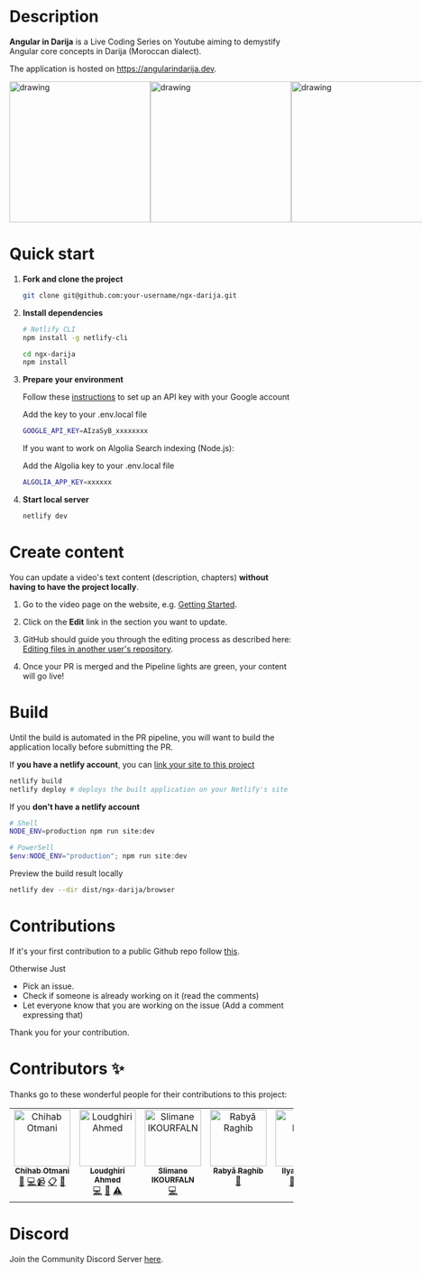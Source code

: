 # Description

**Angular in Darija** is a Live Coding Series on Youtube aiming to demystify Angular core concepts in Darija (Moroccan dialect).

The application is hosted on https://angularindarija.dev.

<div style="display: flex;">
 <img src="https://user-images.githubusercontent.com/196852/136914325-6468a9c4-a291-46ec-9f97-cdef0ac2afbc.png" alt="drawing" height="250"/>
 <img src="https://user-images.githubusercontent.com/196852/136914601-2d079eef-64ad-4349-917b-23914fdbdd16.png" alt="drawing" height="250"/>
 <img src="https://user-images.githubusercontent.com/196852/136916044-031b9d23-8e6d-4b28-9ee7-2359c5173c1a.png" alt="drawing" height="250"/>
</div>

# Quick start

1. **Fork and clone the project**

   ```sh
   git clone git@github.com:your-username/ngx-darija.git
   ```


2. **Install dependencies**

   ```sh
   # Netlify CLI
   npm install -g netlify-cli

   cd ngx-darija
   npm install
   ```   


3. **Prepare your environment**

   Follow these [instructions](https://developers.google.com/maps/documentation/maps-static/get-api-key?hl=en) to set up an API key with your Google account

   Add the key to your .env.local file

   ```sh
   GOOGLE_API_KEY=AIzaSyB_xxxxxxxx
   ```

   If you want to work on Algolia Search indexing (Node.js):

   Add the Algolia key to your .env.local file
   ```sh
   ALGOLIA_APP_KEY=xxxxxx
   ```

4. **Start local server**
   ```sh
   netlify dev
   ```

# Create content

You can update a video's text content (description, chapters) **without having to have the project locally**.

1. Go to the video page on the website, e.g. [Getting Started](https://ngx-darija.netlify.app/sessions/rT0FUs7uUks).

2. Click on the **Edit** link in the section you want to update.

3. GitHub should guide you through the editing process as described here: [Editing files in another user's repository](https://docs.github.com/en/github/managing-files-in-a-repository/managing-files-on-github/editing-files-in-another-users-repository).

4. Once your PR is merged and the Pipeline lights are green, your content will go live!

# Build

Until the build is automated in the PR pipeline, you will want to build the application locally before submitting the PR.

If **you have a netlify account**, you can [link your site to this project](https://docs.netlify.com/cli/get-started/#installation)

```sh
netlify build
netlify deploy # deploys the built application on your Netlify's site
```

If you **don't have a netlify account**

```sh
# Shell
NODE_ENV=production npm run site:dev
```

```powershell
# PowerSell
$env:NODE_ENV="production"; npm run site:dev
```

Preview the build result locally

```sh
netlify dev --dir dist/ngx-darija/browser
```

# Contributions

If it's your first contribution to a public Github repo
follow [this](https://github.com/firstcontributions/first-contributions).

Otherwise Just

- Pick an issue.
- Check if someone is already working on it (read the comments)
- Let everyone know that you are working on the issue (Add a comment expressing that)

Thank you for your contribution.


# Contributors ✨

Thanks go to these wonderful people for their contributions to this project:

<!-- ALL-CONTRIBUTORS-LIST:START - Do not remove or modify this section -->
<!-- prettier-ignore-start -->
<!-- markdownlint-disable -->

<table>
   <tr>
   <td align="center" valign="top" width="14.28%"><a href="https://github.com/chihab">
   <img src="https://avatars.githubusercontent.com/u/196852?v=4" width="100px;" alt="Chihab Otmani"/><br /><sub><b>Chihab Otmani</b></sub></a><br /> <a href="" title="Documentation">📖</a> <a href="https://github.com/ngMorocco/ngx-darija/commits?author=chihab" title="Code">💻</a><a href="https://www.youtube.com/@ngMorocco/streams" title="videos">📹</a>
   <a href="https://www.meetup.com/fr-FR/ngmorocco/members/?op=leaders" title="Event Organizers">📋</a> 
   <a href="https://github.com/ngMorocco/ngx-darija/issues" title="Answering Questions">💬</a> 
   </td>

   <td align="center" valign="top" width="14.28%"><a href="https://github.com/Mubramaj">
   <img src="https://avatars.githubusercontent.com/u/20217427?v=4" width="100px;" alt="Loudghiri Ahmed"/><br /><sub><b>Loudghiri Ahmed</b></sub></a><br /><a href="https://github.com/ngMorocco/ngx-darija/commits?author=Mubramaj" title="Code">💻</a> <a href="" title="Documentation">📖</a> <a href="https://github.com/ngMorocco/ngx-darija/commit/4e189d2e8947cd9c4f7fcb48c425d1212ad7a806" title="tests">⚠️</a>
   </td>

   <td align="center" valign="top" width="14.28%"><a href="https://github.com/ikourfaln">
   <img src="https://avatars.githubusercontent.com/u/9744226?v=4" width="100px;" alt="Slimane IKOURFALN"/><br /><sub><b>Slimane IKOURFALN</b></sub></a><br /> <a href="https://github.com/ngMorocco/ngx-darija/commits?author=ikourfaln" title="Code">💻</a>
   </td>
   

   <td align="center" valign="top" width="14.28%"><a href="https://github.com/rabraghib">
   <img src="https://avatars.githubusercontent.com/u/49442862?v=4" width="100px;" alt="Rabyâ Raghib"/><br /><sub><b>Rabyâ Raghib</b></sub></a><br /><a href="https://github.com/ngMorocco/ngx-darija/commits?author=rabraghib" title="Documentation">📖</a>  
   </td>


   <td align="center" valign="top" width="14.28%"><a href="https://github.com/ilyassFouih">
   <img src="https://avatars.githubusercontent.com/u/33469478?v=4" width="100px;" alt="Ilyass Fouih"/><br /><sub><b>Ilyass Fouih</b></sub></a><br /><a href="https://github.com/ngMorocco/ngx-darija/commits?author=ilyassFouih" title="Documentation">📖</a> 
   <a href="https://www.youtube.com/@ngMorocco/streams" title="videos">📹</a> 
   <a href="https://www.meetup.com/fr-FR/ngmorocco/members/?op=leaders" title="Event Organizers">📋</a> 

   </td>

   </tr>
</table>
  

<!-- markdownlint-restore -->
<!-- prettier-ignore-end -->

<!-- ALL-CONTRIBUTORS-LIST:END -->

# Discord

Join the Community Discord Server [here](https://bit.ly/ngDiscord).